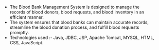 - The Blood Bank Management System is designed to manage the records of blood donors, blood requests, and blood inventory in an efficient manner. 
- The system ensures that blood banks can maintain accurate records, streamline the blood donation process, and fulfill blood requests promptly.
- Technologies used :- Java, JDBC, JSP, Apache Tomcat, MYSQL, HTML, CSS, JavaScript.
